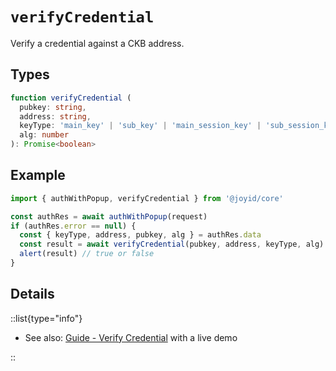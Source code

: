 # `verifyCredential`

Verify a credential against a CKB address.

## Types

```typescript
function verifyCredential (
  pubkey: string,
  address: string,
  keyType: 'main_key' | 'sub_key' | 'main_session_key' | 'sub_session_key',
  alg: number
): Promise<boolean>
```

## Example

```js
import { authWithPopup, verifyCredential } from '@joyid/core'

const authRes = await authWithPopup(request)
if (authRes.error == null) {
  const { keyType, address, pubkey, alg } = authRes.data
  const result = await verifyCredential(pubkey, address, keyType, alg)
  alert(result) // true or false
}
```

## Details

::list{type="info"}

* See also: [Guide - Verify Credential](/guide/verification/verify-credential) with a live demo

::
